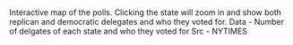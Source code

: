 # 
Interactive map of the polls. Clicking the state will zoom in and show both replican and democratic delegates and who they voted for.
Data - Number of delgates of each state and who they voted for
Src - NYTIMES
